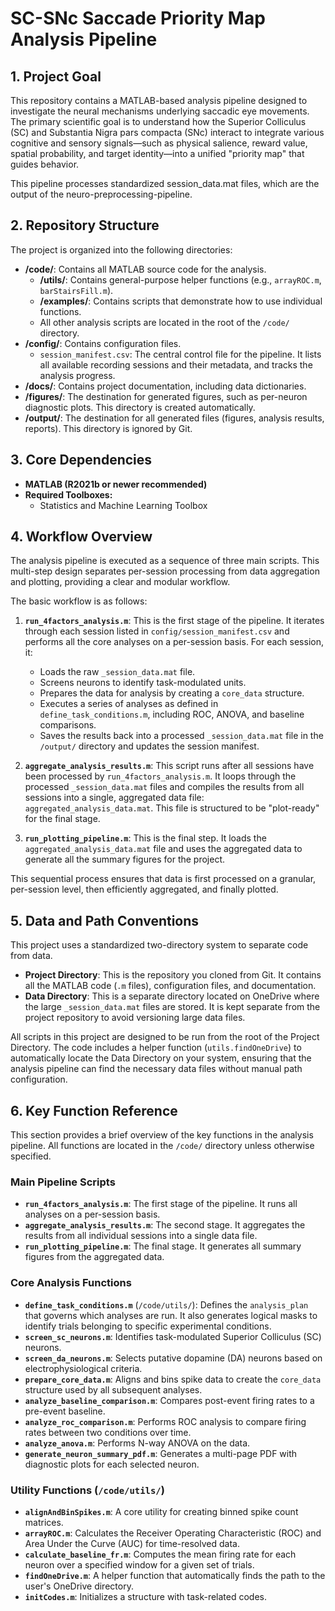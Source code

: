 # **SC-SNc Saccade Priority Map Analysis Pipeline**

## **1\. Project Goal**

This repository contains a MATLAB-based analysis pipeline designed to investigate the neural mechanisms underlying saccadic eye movements. The primary scientific goal is to understand how the Superior Colliculus (SC) and Substantia Nigra pars compacta (SNc) interact to integrate various cognitive and sensory signals—such as physical salience, reward value, spatial probability, and target identity—into a unified "priority map" that guides behavior.

This pipeline processes standardized session\_data.mat files, which are the output of the neuro-preprocessing-pipeline.

## **2\. Repository Structure**

The project is organized into the following directories:

*   **/code/**: Contains all MATLAB source code for the analysis.
    *   **/utils/**: Contains general-purpose helper functions (e.g., `arrayROC.m`, `barStairsFill.m`).
    *   **/examples/**: Contains scripts that demonstrate how to use individual functions.
    *   All other analysis scripts are located in the root of the `/code/` directory.
*   **/config/**: Contains configuration files.
    *   `session_manifest.csv`: The central control file for the pipeline. It lists all available recording sessions and their metadata, and tracks the analysis progress.
*   **/docs/**: Contains project documentation, including data dictionaries.
*   **/figures/**: The destination for generated figures, such as per-neuron diagnostic plots. This directory is created automatically.
*   **/output/**: The destination for all generated files (figures, analysis results, reports). This directory is ignored by Git.

## **3. Core Dependencies**

*   **MATLAB (R2021b or newer recommended)**
*   **Required Toolboxes:**
    *   Statistics and Machine Learning Toolbox

## **4. Workflow Overview**

The analysis pipeline is executed as a sequence of three main scripts. This multi-step design separates per-session processing from data aggregation and plotting, providing a clear and modular workflow.

The basic workflow is as follows:

1.  **`run_4factors_analysis.m`**: This is the first stage of the pipeline. It iterates through each session listed in `config/session_manifest.csv` and performs all the core analyses on a per-session basis. For each session, it:
    *   Loads the raw `_session_data.mat` file.
    *   Screens neurons to identify task-modulated units.
    *   Prepares the data for analysis by creating a `core_data` structure.
    *   Executes a series of analyses as defined in `define_task_conditions.m`, including ROC, ANOVA, and baseline comparisons.
    *   Saves the results back into a processed `_session_data.mat` file in the `/output/` directory and updates the session manifest.

2.  **`aggregate_analysis_results.m`**: This script runs after all sessions have been processed by `run_4factors_analysis.m`. It loops through the processed `_session_data.mat` files and compiles the results from all sessions into a single, aggregated data file: `aggregated_analysis_data.mat`. This file is structured to be "plot-ready" for the final stage.

3.  **`run_plotting_pipeline.m`**: This is the final step. It loads the `aggregated_analysis_data.mat` file and uses the aggregated data to generate all the summary figures for the project.

This sequential process ensures that data is first processed on a granular, per-session level, then efficiently aggregated, and finally plotted.

## **5\. Data and Path Conventions**

This project uses a standardized two-directory system to separate code from data.

*   **Project Directory**: This is the repository you cloned from Git. It contains all the MATLAB code (`.m` files), configuration files, and documentation.
*   **Data Directory**: This is a separate directory located on OneDrive where the large `_session_data.mat` files are stored. It is kept separate from the project repository to avoid versioning large data files.

All scripts in this project are designed to be run from the root of the Project Directory. The code includes a helper function (`utils.findOneDrive`) to automatically locate the Data Directory on your system, ensuring that the analysis pipeline can find the necessary data files without manual path configuration.

## **6. Key Function Reference**

This section provides a brief overview of the key functions in the analysis pipeline. All functions are located in the `/code/` directory unless otherwise specified.

### **Main Pipeline Scripts**

*   **`run_4factors_analysis.m`**: The first stage of the pipeline. It runs all analyses on a per-session basis.
*   **`aggregate_analysis_results.m`**: The second stage. It aggregates the results from all individual sessions into a single data file.
*   **`run_plotting_pipeline.m`**: The final stage. It generates all summary figures from the aggregated data.

### **Core Analysis Functions**

*   **`define_task_conditions.m`** (`/code/utils/`): Defines the `analysis_plan` that governs which analyses are run. It also generates logical masks to identify trials belonging to specific experimental conditions.
*   **`screen_sc_neurons.m`**: Identifies task-modulated Superior Colliculus (SC) neurons.
*   **`screen_da_neurons.m`**: Selects putative dopamine (DA) neurons based on electrophysiological criteria.
*   **`prepare_core_data.m`**: Aligns and bins spike data to create the `core_data` structure used by all subsequent analyses.
*   **`analyze_baseline_comparison.m`**: Compares post-event firing rates to a pre-event baseline.
*   **`analyze_roc_comparison.m`**: Performs ROC analysis to compare firing rates between two conditions over time.
*   **`analyze_anova.m`**: Performs N-way ANOVA on the data.
*   **`generate_neuron_summary_pdf.m`**: Generates a multi-page PDF with diagnostic plots for each selected neuron.

### **Utility Functions (`/code/utils/`)**

*   **`alignAndBinSpikes.m`**: A core utility for creating binned spike count matrices.
*   **`arrayROC.m`**: Calculates the Receiver Operating Characteristic (ROC) and Area Under the Curve (AUC) for time-resolved data.
*   **`calculate_baseline_fr.m`**: Computes the mean firing rate for each neuron over a specified window for a given set of trials.
*   **`findOneDrive.m`**: A helper function that automatically finds the path to the user's OneDrive directory.
*   **`initCodes.m`**: Initializes a structure with task-related codes.